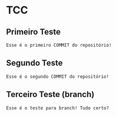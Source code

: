 # TCC

## Primeiro Teste

    Esse é o primeiro COMMIT do repositório!

## Segundo Teste

    Esse é o segundo COMMIT do repositório!

## Terceiro Teste (branch)

    Esse é o teste para branch! Tudo certo?
